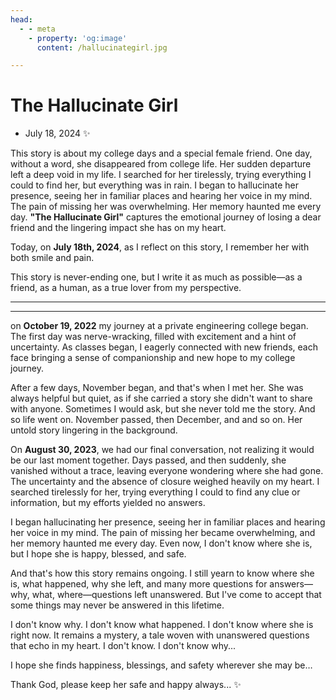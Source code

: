 ```yaml
---
head:
  - - meta
    - property: 'og:image'
      content: /hallucinategirl.jpg

---
```


# The Hallucinate Girl

* July 18, 2024 ✨

This story is about my college days and a special female friend. One day, without a word, she disappeared from college life. Her sudden departure left a deep void in my life. I searched for her tirelessly, trying everything I could to find her, but everything was in rain. I began to hallucinate her presence, seeing her in familiar places and hearing her voice in my mind. The pain of missing her was overwhelming. Her memory haunted me every day. **"The Hallucinate Girl"** captures the emotional journey of losing a dear friend and the lingering impact she has on my heart.

Today, on **July 18th, 2024**, as I reflect on this story, I remember her with both smile and pain.

This story is never-ending one, but I write it as much as possible—as a friend, as a human, as a true lover from my perspective.

---
---

on **October 19, 2022** my journey at a private engineering college began. The first day was nerve-wracking, filled with excitement and a hint of uncertainty. As classes began, I eagerly connected with new friends, each face bringing a sense of companionship and new hope to my college journey.

After a few days, November began, and that's when I met her. She was always helpful but quiet, as if she carried a story she didn't want to share with anyone. Sometimes I would ask, but she never told me the story. And so life went on. November passed, then December, and and so on. Her untold story lingering in the background.

On **August 30, 2023**, we had our final conversation, not realizing it would be our last moment together. Days passed, and then suddenly, she vanished without a trace, leaving everyone wondering where she had gone. The uncertainty and the absence of closure weighed heavily on my heart. I searched tirelessly for her, trying everything I could to find any clue or information, but my efforts yielded no answers.

I began hallucinating her presence, seeing her in familiar places and hearing her voice in my mind. The pain of missing her became overwhelming, and her memory haunted me every day. Even now, I don't know where she is, but I hope she is happy, blessed, and safe.

And that's how this story remains ongoing. I still yearn to know where she is, what happened, why she left, and many more questions for answers—why, what, where—questions left unanswered. But I've come to accept that some things may never be answered in this lifetime.

I don't know why. I don't know what happened. I don't know where she is right now. It remains a mystery, a tale woven with unanswered questions that echo in my heart. I don't know. I don't know why...

I hope she finds happiness, blessings, and safety wherever she may be…

Thank God, please keep her safe and happy always... ✨

